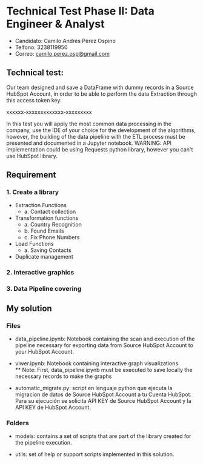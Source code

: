 # Technical Test Phase II: Data Engineer & Analyst

- Candidato: Camilo Andrés Pérez Ospino
- Telfono: 3238119950
- Correo: camilo.perez.osp@gmail.com

## Technical test: 
Our team designed and save a DataFrame with dummy records in a Source HubSpot
Account, in order to be able to perform the data Extraction through this access token key:

xxxxxx-xxxxxxxxxxxxx-xxxxxxxxx

In this test you will apply the most common data processing in the company, use the IDE of your choice for the development of the algorithms, however, the building of the data pipeline with the ETL process must be presented and documented in a Jupyter notebook. WARNING: API implementation could be using Requests python library, however you can't use HubSpot library.

## Requirement

### 1. Create a library
- Extraction Functions
    - a. Contact collection
- Transformation functions
    - a. Country Recognition
    - b. Found Emails
    - c. Fix Phone Numbers
- Load Functions
    - a. Saving Contacts
- Duplicate management

### 2. Interactive graphics

### 3. Data Pipeline covering

## My solution
### Files
- data_pipeline.ipynb: Notebook containing the scan and execution of the pipeline necessary for exporting data from Source HubSpot Account to your HubSpot Account.

- viwer.ipynb: Notebook containing interactive graph visualizations. 
    \
    ** Note: First, data_pipeline.ipynb must be executed to save locally the necessary records to make the graphs

- automatic_migrate.py: script en lenguaje python que ejecuta la migracion de datos de Source HubSpot Account a tu Cuenta HubSpot. Para su ejecución se solicita API KEY de Source HubSpot Account y la API KEY de HubSpot Account.
### Folders
- models: contains a set of scripts that are part of the library created for the pipeline execution.

- utils: set of help or support scripts implemented in this solution.
